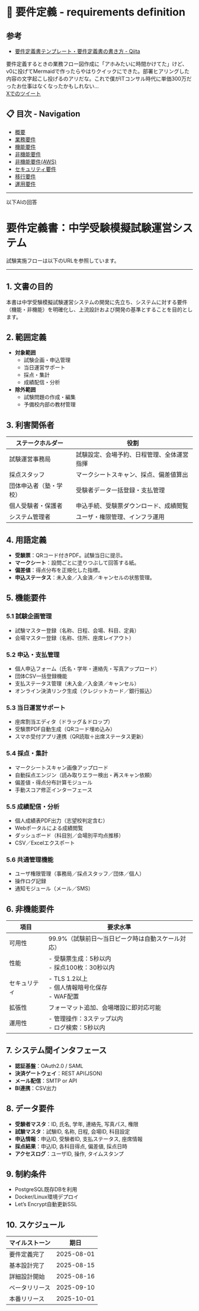 # 🏁 要件定義 - requirements definition

## 参考

- [要件定義書テンプレート・要件定義書の書き方 - Qiita](https://qiita.com/syantien/items/9a8a7cbaeca2be3ef0d7)

要件定義するときの業務フロー図作成に「アホみたいに時間かけてた」けど、v0に投げてMermaidで作ったらやはりクイックにできた。部署ヒアリングした内容の文字起こし投げるのアリだな。これで僕がITコンサル時代に単価300万だったお仕事はなくなったかもしれない…<br>
[Xでのツイート](https://x.com/qumaiu/status/1838798461946179772)

## 📋 目次 - Navigation

- [概要](/docs/requirements-definition/overview.md)
- [業務要件](/docs/requirements-definition/business-requirements.md)
- [機能要件](/docs/requirements-definition/functional-requirements/index.md)
- [非機能要件](/docs/requirements-definition/non-functional-requirements.md)
- [非機能要件(AWS)](/docs/requirements-definition/non-functional-requirements-aws.md)
- [セキュリティ要件](/docs/requirements-definition/security-requirements.md)
- [移行要件](/docs/requirements-definition/migration-requirements.md)
- [運用要件](/docs/requirements-definition/operational-requirements.md)

---

以下AIの回答


# 要件定義書：中学受験模擬試験運営システム

試験実施フローは以下のURLを参照しています。

---

## 1. 文書の目的
本書は中学受験模擬試験運営システムの開発に先立ち、システムに対する要件（機能・非機能）を明確化し、上流設計および開発の基準とすることを目的とします。

## 2. 範囲定義
- **対象範囲**  
  - 試験企画・申込管理  
  - 当日運営サポート  
  - 採点・集計  
  - 成績配信・分析  
- **除外範囲**  
  - 試験問題の作成・編集  
  - 予備校内部の教材管理

## 3. 利害関係者
| ステークホルダー         | 役割                                                     |
|-----------------------|--------------------------------------------------------|
| 試験運営事務局             | 試験設定、会場予約、日程管理、全体運営指揮                               |
| 採点スタッフ              | マークシートスキャン、採点、偏差値算出                                   |
| 団体申込者（塾・学校）       | 受験者データ一括登録・支払管理                                       |
| 個人受験者・保護者           | 申込手続、受験票ダウンロード、成績閲覧                                 |
| システム管理者             | ユーザ・権限管理、インフラ運用                                      |

## 4. 用語定義
- **受験票**：QRコード付きPDF。試験当日に提示。  
- **マークシート**：設問ごとに塗りつぶして回答する紙。  
- **偏差値**：得点分布を正規化した指標。  
- **申込ステータス**：未入金／入金済／キャンセルの状態管理。

## 5. 機能要件

### 5.1 試験企画管理
- 試験マスター登録（名称、日程、会場、科目、定員）
- 会場マスター登録（名称、住所、座席レイアウト）

### 5.2 申込・支払管理
- 個人申込フォーム（氏名・学年・連絡先・写真アップロード）
- 団体CSV一括登録機能
- 支払ステータス管理（未入金／入金済／キャンセル）
- オンライン決済リンク生成（クレジットカード／銀行振込）

### 5.3 当日運営サポート
- 座席割当エディタ（ドラッグ＆ドロップ）
- 受験票PDF自動生成（QRコード埋め込み）
- スマホ受付アプリ連携（QR読取＋出席ステータス更新）

### 5.4 採点・集計
- マークシートスキャン画像アップロード
- 自動採点エンジン（読み取りエラー検出・再スキャン依頼）
- 偏差値・得点分布計算モジュール
- 手動スコア修正インターフェース

### 5.5 成績配信・分析
- 個人成績表PDF出力（志望校判定含む）
- Webポータルによる成績閲覧
- ダッシュボード（科目別／会場別平均点推移）
- CSV／Excelエクスポート

### 5.6 共通管理機能
- ユーザ権限管理（事務局／採点スタッフ／団体／個人）
- 操作ログ記録
- 通知モジュール（メール／SMS）

## 6. 非機能要件

| 項目     | 要求水準                                                      |
|--------|-----------------------------------------------------------|
| 可用性   | 99.9%（試験前日〜当日ピーク時は自動スケール対応）                        |
| 性能    | - 受験票生成：5秒以内<br/>- 採点100枚：30秒以内                        |
| セキュリティ | - TLS 1.2以上<br/>- 個人情報暗号化保存<br/>- WAF配置                   |
| 拡張性   | フォーマット追加、会場増設に即対応可能                                    |
| 運用性   | - 管理操作：3ステップ以内<br/>- ログ検索：5秒以内                        |

## 7. システム間インタフェース
- **認証基盤**：OAuth2.0 / SAML  
- **決済ゲートウェイ**：REST API(JSON)  
- **メール配信**：SMTP or API  
- **BI連携**：CSV出力

## 8. データ要件
- **受験者マスタ**：ID, 氏名, 学年, 連絡先, 写真パス, 権限  
- **試験マスタ**：試験ID, 名称, 日程, 会場ID, 科目設定  
- **申込情報**：申込ID, 受験者ID, 支払ステータス, 座席情報  
- **採点結果**：申込ID, 各科目得点, 偏差値, 採点日時  
- **アクセスログ**：ユーザID, 操作, タイムスタンプ

## 9. 制約条件
- PostgreSQL既存DBを利用  
- Docker/Linux環境デプロイ  
- Let’s Encrypt自動更新SSL  

## 10. スケジュール
| マイルストーン       | 期日          |
|------------------|-------------|
| 要件定義完了        | 2025-08-01   |
| 基本設計完了        | 2025-08-15   |
| 詳細設計開始        | 2025-08-16   |
| ベータリリース      | 2025-09-10   |
| 本番リリース        | 2025-10-01   |
